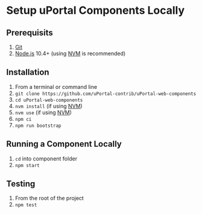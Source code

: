 # Setup uPortal Components Locally

## Prerequisits

1.  [Git][]
2.  [Node.js][] 10.4+ (using [NVM][] is recommended)

## Installation

1.  From a terminal or command line
2.  `git clone https://github.com/uPortal-contrib/uPortal-web-components`
3.  `cd uPortal-web-components`
4.  `nvm install` (if using [NVM][])
5.  `nvm use` (if using [NVM][])
6.  `npm ci`
7.  `npm run bootstrap`

## Running a Component Locally

1.  `cd` into component folder
2.  `npm start`

## Testing

1.  From the root of the project
2.  `npm test`

[git]: https://git-scm.com/download
[node.js]: https://nodejs.org/en/download/
[nvm]: https://github.com/creationix/nvm#readme
